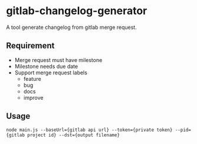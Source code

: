 # gitlab-changelog-generator
A tool generate changelog from gitlab merge request.

## Requirement
- Merge request must have milestone
- Milestone needs due date
- Support merge request labels
  - feature
  - bug
  - docs
  - improve

## Usage
 ``` 
 node main.js --baseUrl={gitlab api url} --token={private token} --pid={gitlab project id} --dst={output filename} 
 ```
